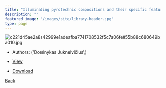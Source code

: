 ```yaml
---
title: "Illuminating pyrotechnic compositions and their specific features (Doctoral Dissertation)"
description: ""
featured_image: "/images/site/library-header.jpg"
type: page
---
```


![c221d45ae2a8a42999e1adeafba7741708532f5c7a06fe855b88c680649ba010.jpg](https://drive.google.com/uc?export=view&id=1Nh8DfF3Y0Q7y2f5ooAAzFG73kDiGaX6I)
* Authors: ('Dominykas Juknelvičius',)
* [View](https://drive.google.com/uc?export=view&id=1VU1BhXV_3icFoajMGaJGn69VUhDfd7KG)

* [Download](https://drive.google.com/uc?export=download&id=1VU1BhXV_3icFoajMGaJGn69VUhDfd7KG)

[Back](http://localhost:1313/library/ebooks/
)
